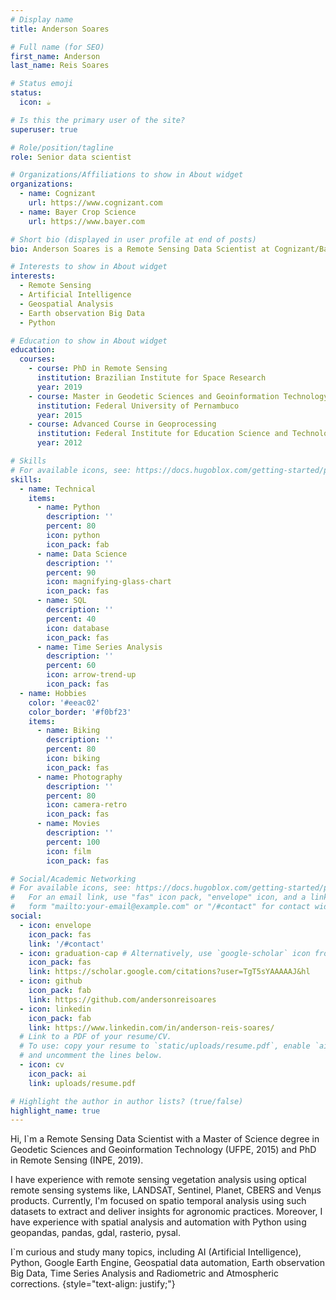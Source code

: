 ```yaml
---
# Display name
title: Anderson Soares

# Full name (for SEO)
first_name: Anderson
last_name: Reis Soares

# Status emoji
status:
  icon: ☕️

# Is this the primary user of the site?
superuser: true

# Role/position/tagline
role: Senior data scientist

# Organizations/Affiliations to show in About widget
organizations:
  - name: Cognizant
    url: https://www.cognizant.com
  - name: Bayer Crop Science
    url: https://www.bayer.com

# Short bio (displayed in user profile at end of posts)
bio: Anderson Soares is a Remote Sensing Data Scientist at Cognizant/Bayer Crop Science. My research interests include remote sensing, geospatial analysis and time series analysis.

# Interests to show in About widget
interests:
  - Remote Sensing
  - Artificial Intelligence
  - Geospatial Analysis
  - Earth observation Big Data
  - Python

# Education to show in About widget
education:
  courses:
    - course: PhD in Remote Sensing
      institution: Brazilian Institute for Space Research
      year: 2019
    - course: Master in Geodetic Sciences and Geoinformation Technology
      institution: Federal University of Pernambuco
      year: 2015
    - course: Advanced Course in Geoprocessing
      institution: Federal Institute for Education Science and Technology of Paraíba
      year: 2012

# Skills
# For available icons, see: https://docs.hugoblox.com/getting-started/page-builder/#icons
skills:
  - name: Technical
    items:
      - name: Python
        description: ''
        percent: 80
        icon: python
        icon_pack: fab
      - name: Data Science
        description: ''
        percent: 90
        icon: magnifying-glass-chart
        icon_pack: fas
      - name: SQL
        description: ''
        percent: 40
        icon: database
        icon_pack: fas
      - name: Time Series Analysis
        description: ''
        percent: 60
        icon: arrow-trend-up
        icon_pack: fas
  - name: Hobbies
    color: '#eeac02'
    color_border: '#f0bf23'
    items:
      - name: Biking
        description: ''
        percent: 80
        icon: biking
        icon_pack: fas
      - name: Photography
        description: ''
        percent: 80
        icon: camera-retro
        icon_pack: fas
      - name: Movies
        description: ''
        percent: 100
        icon: film
        icon_pack: fas

# Social/Academic Networking
# For available icons, see: https://docs.hugoblox.com/getting-started/page-builder/#icons
#   For an email link, use "fas" icon pack, "envelope" icon, and a link in the
#   form "mailto:your-email@example.com" or "/#contact" for contact widget.
social:
  - icon: envelope
    icon_pack: fas
    link: '/#contact'
  - icon: graduation-cap # Alternatively, use `google-scholar` icon from `ai` icon pack
    icon_pack: fas
    link: https://scholar.google.com/citations?user=TgT5sYAAAAAJ&hl
  - icon: github
    icon_pack: fab
    link: https://github.com/andersonreisoares
  - icon: linkedin
    icon_pack: fab
    link: https://www.linkedin.com/in/anderson-reis-soares/
  # Link to a PDF of your resume/CV.
  # To use: copy your resume to `static/uploads/resume.pdf`, enable `ai` icons in `params.yaml`,
  # and uncomment the lines below.
  - icon: cv
    icon_pack: ai
    link: uploads/resume.pdf

# Highlight the author in author lists? (true/false)
highlight_name: true
---
```

Hi, I`m a Remote Sensing Data Scientist with a Master of Science degree in Geodetic Sciences and Geoinformation Technology (UFPE, 2015) and PhD in Remote Sensing (INPE, 2019).

I have experience with remote sensing vegetation analysis using optical remote sensing systems like, LANDSAT, Sentinel, Planet, CBERS and Ven&mu;s products. Currently, I'm focused on spatio temporal analysis using such datasets to extract and deliver insights for agronomic practices. Moreover, I have experience with spatial analysis and automation with Python using geopandas, pandas, gdal, rasterio, pysal.

I`m curious and study many topics, including AI (Artificial Intelligence), Python, Google Earth Engine, Geospatial data automation, Earth observation Big Data, Time Series Analysis and Radiometric and Atmospheric corrections.
{style="text-align: justify;"}

